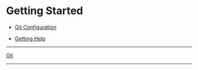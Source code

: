 # Getting Started

- [Git Configuration](/Git/ch1-getting-started/configuring-git.md#git-configuration)

- [Getting Help](/Git/ch1-getting-started/getting-help.md#getting-help)


----

[Git](/Git/README.md)

----
